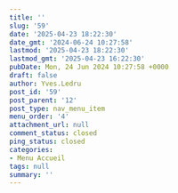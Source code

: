 ```yaml
---
title: ''
slug: '59'
date: '2025-04-23 18:22:30'
date_gmt: '2024-06-24 10:27:58'
lastmod: '2025-04-23 18:22:30'
lastmod_gmt: '2025-04-23 16:22:30'
pubDate: Mon, 24 Jun 2024 10:27:58 +0000
draft: false
author: Yves.Ledru
post_id: '59'
post_parent: '12'
post_type: nav_menu_item
menu_order: '4'
attachment_url: null
comment_status: closed
ping_status: closed
categories:
- Menu Accueil
tags: null
summary: ''
---
```



